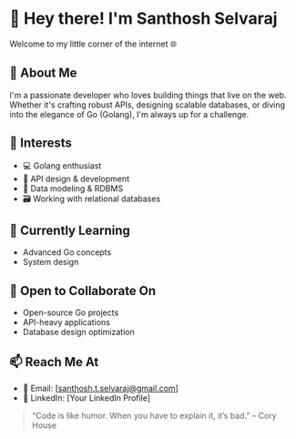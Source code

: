 # 👋 Hey there! I'm Santhosh Selvaraj

Welcome to my little corner of the internet 🌐

## 🚀 About Me
I'm a passionate developer who loves building things that live on the web. Whether it's crafting robust APIs, designing scalable databases, or diving into the elegance of Go (Golang), I'm always up for a challenge.

## 👀 Interests
- 💻 Golang enthusiast
- 🔌 API design & development
- 🧠 Data modeling & RDBMS
- 🗃️ Working with relational databases

## 🌱 Currently Learning
- Advanced Go concepts
- System design

## 🤝 Open to Collaborate On
- Open-source Go projects
- API-heavy applications
- Database design optimization

## 📫 Reach Me At
- 📧 Email: [santhosh.t.selvaraj@gmail.com]
- 💼 LinkedIn: [Your LinkedIn Profile]

> “Code is like humor. When you have to explain it, it’s bad.” – Cory House
